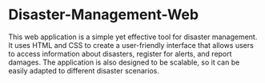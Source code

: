 # Disaster-Management-Web
This web application is a simple yet effective tool for disaster management. It uses HTML and CSS to create a user-friendly interface that allows users to access information about disasters, register for alerts, and report damages. The application is also designed to be scalable, so it can be easily adapted to different disaster scenarios.
